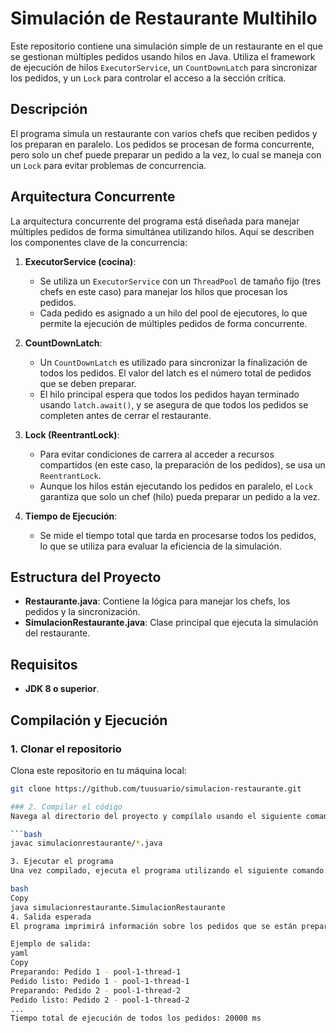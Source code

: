 # Simulación de Restaurante Multihilo

Este repositorio contiene una simulación simple de un restaurante en el que se gestionan múltiples pedidos usando hilos en Java. Utiliza el framework de ejecución de hilos `ExecutorService`, un `CountDownLatch` para sincronizar los pedidos, y un `Lock` para controlar el acceso a la sección crítica.

## Descripción

El programa simula un restaurante con varios chefs que reciben pedidos y los preparan en paralelo. Los pedidos se procesan de forma concurrente, pero solo un chef puede preparar un pedido a la vez, lo cual se maneja con un `Lock` para evitar problemas de concurrencia.

## Arquitectura Concurrente

La arquitectura concurrente del programa está diseñada para manejar múltiples pedidos de forma simultánea utilizando hilos. Aquí se describen los componentes clave de la concurrencia:

1. **ExecutorService (cocina)**:
   - Se utiliza un `ExecutorService` con un `ThreadPool` de tamaño fijo (tres chefs en este caso) para manejar los hilos que procesan los pedidos.
   - Cada pedido es asignado a un hilo del pool de ejecutores, lo que permite la ejecución de múltiples pedidos de forma concurrente.

2. **CountDownLatch**:
   - Un `CountDownLatch` es utilizado para sincronizar la finalización de todos los pedidos. El valor del latch es el número total de pedidos que se deben preparar.
   - El hilo principal espera que todos los pedidos hayan terminado usando `latch.await()`, y se asegura de que todos los pedidos se completen antes de cerrar el restaurante.

3. **Lock (ReentrantLock)**:
   - Para evitar condiciones de carrera al acceder a recursos compartidos (en este caso, la preparación de los pedidos), se usa un `ReentrantLock`.
   - Aunque los hilos están ejecutando los pedidos en paralelo, el `Lock` garantiza que solo un chef (hilo) pueda preparar un pedido a la vez.

4. **Tiempo de Ejecución**:
   - Se mide el tiempo total que tarda en procesarse todos los pedidos, lo que se utiliza para evaluar la eficiencia de la simulación.

## Estructura del Proyecto

- **Restaurante.java**: Contiene la lógica para manejar los chefs, los pedidos y la sincronización.
- **SimulacionRestaurante.java**: Clase principal que ejecuta la simulación del restaurante.

## Requisitos

- **JDK 8 o superior**.

## Compilación y Ejecución

### 1. Clonar el repositorio

Clona este repositorio en tu máquina local:

```bash
git clone https://github.com/tuusuario/simulacion-restaurante.git

### 2. Compilar el código
Navega al directorio del proyecto y compílalo usando el siguiente comando (suponiendo que tienes el JDK instalado):

```bash
javac simulacionrestaurante/*.java

3. Ejecutar el programa
Una vez compilado, ejecuta el programa utilizando el siguiente comando:

bash
Copy
java simulacionrestaurante.SimulacionRestaurante
4. Salida esperada
El programa imprimirá información sobre los pedidos que se están preparando, el tiempo que tarda en completarse, y finalmente el tiempo total de ejecución de todos los pedidos.

Ejemplo de salida:
yaml
Copy
Preparando: Pedido 1 - pool-1-thread-1
Pedido listo: Pedido 1 - pool-1-thread-1
Preparando: Pedido 2 - pool-1-thread-2
Pedido listo: Pedido 2 - pool-1-thread-2
...
Tiempo total de ejecución de todos los pedidos: 20000 ms
